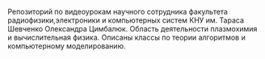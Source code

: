 Репозиторий по видеоурокам научного сотрудника факультета радиофизики,электроники и компьютерных систем КНУ им. Тараса Шевченко Олександра Цимбалюк. 
Область деятельности плазмохимия и вычислительная физика. Описаны классы по теории алгоритмов и компьютерному моделированию.

